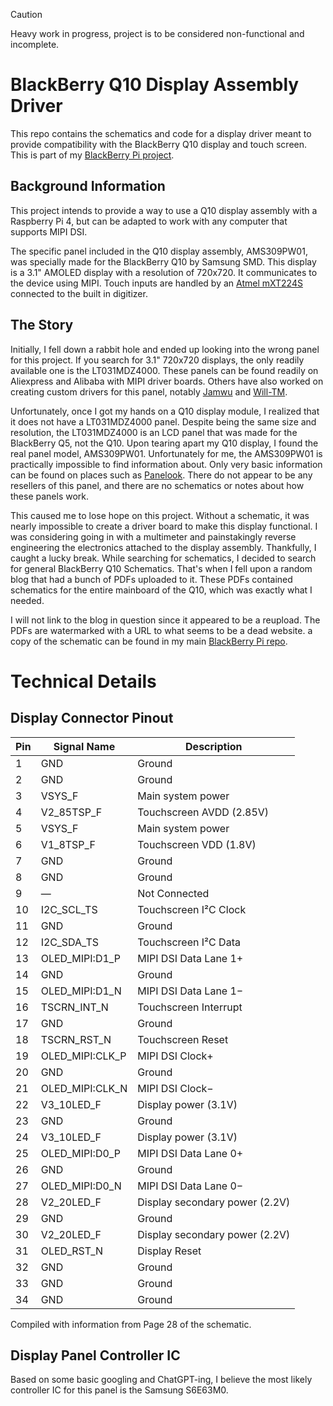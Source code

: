 > [!CAUTION]
> Heavy work in progress, project is to be considered non-functional and incomplete.

# BlackBerry Q10 Display Assembly Driver
This repo contains the schematics and code for a display driver meant to provide compatibility with the BlackBerry Q10 display and touch screen. This is part of my [BlackBerry Pi project](https://github.com/gagne-3/blackberry-pi-cm4).

## Background Information
This project intends to provide a way to use a Q10 display assembly with a Raspberry Pi 4, but can be adapted to work with any computer that supports MIPI DSI.

The specific panel included in the Q10 display assembly, AMS309PW01, was specially made for the BlackBerry Q10 by Samsung SMD.  This display is a 3.1" AMOLED display with a resolution of 720x720. It communicates to the device using MIPI. Touch inputs are handled by an [Atmel mXT224S](https://www.microchip.com/en-us/product/atmxt224s#Documentation) connected to the built in digitizer. 

## The Story
Initially, I fell down a rabbit hole and ended up looking into the wrong panel for this project. If you search for 3.1" 720x720 displays, the only readily available one is the LT031MDZ4000. These panels can be found readily on Aliexpress and Alibaba with MIPI driver boards. Others have also worked on creating custom drivers for this panel, notably [Jamwu](https://github.com/jamwu/RPI-LCD-LT031MDZ4000) and [Will-TM](https://github.com/will-tm/RPI-LCD-LT031MDZ4000). 

Unfortunately, once I got my hands on a Q10 display module, I realized that it does not have a LT031MDZ4000 panel. Despite being the same size and resolution, the LT031MDZ4000 is an LCD panel that was made for the BlackBerry Q5, not the Q10. Upon tearing apart my Q10 display, I found the real panel model, AMS309PW01. Unfortunately for me, the AMS309PW01 is practically impossible to find information about. Only very basic information can be found on places such as [Panelook](https://www.panelook.com/AMS309PW01-0_Samsung_3.1_OLED_overview_21542.html). There do not appear to be any resellers of this panel, and there are no schematics or notes about how these panels work.

This caused me to lose hope on this project. Without a schematic, it was nearly impossible to create a driver board to make this display functional. I was considering going in with a multimeter and painstakingly reverse engineering the electronics attached to the display assembly. Thankfully, I caught a lucky break. While searching for schematics, I decided to search for general BlackBerry Q10 Schematics. That's when I fell upon a random blog that had a bunch of PDFs uploaded to it. These PDFs contained schematics for the entire mainboard of the Q10, which was exactly what I needed. 

I will not link to the blog in question since it appeared to be a reupload. The PDFs are watermarked with a URL to what seems to be a dead website. a copy of the schematic can be found in my main [BlackBerry Pi repo](https://github.com/gagne-3/blackberry-pi-cm4/tree/main/schematics/SQN100-1).

# Technical Details

## Display Connector Pinout
| Pin | Signal Name | Description |
| --- | ----------- | ----------- |
1 | GND | Ground
2 | GND | Ground
3 | VSYS_F | Main system power
4 | V2_85TSP_F | Touchscreen AVDD (2.85V)
5 | VSYS_F | Main system power
6 | V1_8TSP_F | Touchscreen VDD (1.8V)
7 | GND | Ground
8 | GND | Ground
9 | — | Not Connected
10 | I2C_SCL_TS | Touchscreen I²C Clock
11 | GND | Ground
12 | I2C_SDA_TS | Touchscreen I²C Data
13 | OLED_MIPI:D1_P | MIPI DSI Data Lane 1+
14 | GND | Ground
15 | OLED_MIPI:D1_N | MIPI DSI Data Lane 1−
16 | TSCRN_INT_N | Touchscreen Interrupt
17 | GND | Ground
18 | TSCRN_RST_N | Touchscreen Reset
19 | OLED_MIPI:CLK_P | MIPI DSI Clock+
20 | GND | Ground
21 | OLED_MIPI:CLK_N | MIPI DSI Clock−
22 | V3_10LED_F | Display power (3.1V)
23 | GND | Ground
24 | V3_10LED_F | Display power (3.1V)
25 | OLED_MIPI:D0_P | MIPI DSI Data Lane 0+
26 | GND | Ground
27 | OLED_MIPI:D0_N | MIPI DSI Data Lane 0−
28 | V2_20LED_F | Display secondary power (2.2V)
29 | GND | Ground
30 | V2_20LED_F | Display secondary power (2.2V)
31 | OLED_RST_N | Display Reset
32 | GND | Ground
33 | GND | Ground
34 | GND | Ground

Compiled with information from Page 28 of the schematic.

## Display Panel Controller IC
Based on some basic googling and ChatGPT-ing, I believe the most likely controller IC for this panel is the Samsung S6E63M0.
